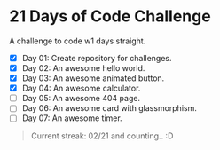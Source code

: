 # 21 Days of Code Challenge

A challenge to code w1 days straight.

- [x] Day 01: Create repository for challenges.
- [x] Day 02: An awesome hello world.
- [x] Day 03: An awesome animated button.
- [x] Day 04: An awesome calculator.
- [ ] Day 05: An awesome 404 page.
- [ ] Day 06: An awesome card with glassmorphism.
- [ ] Day 07: An awesome timer.

> Current streak: 02/21 and counting.. :D
